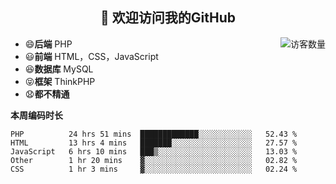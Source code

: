 <h2 align="center">👋 欢迎访问我的GitHub</h2>


<img align='right' src="https://profile-counter.glitch.me/declandragon/count.svg" alt="访客数量"/>

- 😄**后端** PHP
- 😃**前端** HTML，CSS，JavaScript
- 😆**数据库** MySQL
- 😝**框架** ThinkPHP
- 😧**都不精通**



**本周编码时长**

<!--START_SECTION:waka-->
```text
PHP          24 hrs 51 mins  █████████████░░░░░░░░░░░░   52.43 % 
HTML         13 hrs 4 mins   ███████░░░░░░░░░░░░░░░░░░   27.57 % 
JavaScript   6 hrs 10 mins   ███▒░░░░░░░░░░░░░░░░░░░░░   13.03 % 
Other        1 hr 20 mins    ▓░░░░░░░░░░░░░░░░░░░░░░░░   02.82 % 
CSS          1 hr 3 mins     ▓░░░░░░░░░░░░░░░░░░░░░░░░   02.24 % 
```
<!--END_SECTION:waka-->



<!--
**declandragon/declandragon** is a ✨ _special_ ✨ repository because its `README.md` (this file) appears on your GitHub profile.

Here are some ideas to get you started:

- 🔭 I’m currently working on ...
- 🌱 I’m currently learning ...
- 👯 I’m looking to collaborate on ...
- 🤔 I’m looking for help with ...
- 💬 Ask me about ...
- 📫 How to reach me: ...
- 😄 Pronouns: ...
- ⚡ Fun fact: ...
-->
